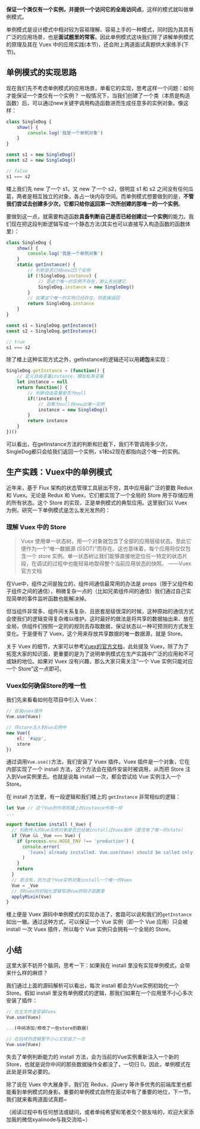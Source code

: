 **保证一个类仅有一个实例，并提供一个访问它的全局访问点**，这样的模式就叫做单例模式。

单例模式是设计模式中相对较为容易理解、容易上手的一种模式，同时因为其具有广泛的应用场景，也是**面试题里的常客**。因此单例模式这块我们除了讲解单例模式的原理及其在 Vuex 中的应用实践(本节)，还会附上两道面试真题供大家练手(下节)。

## 单例模式的实现思路

现在我们先不考虑单例模式的应用场景，单看它的实现，思考这样一个问题：如何才能保证一个类仅有一个实例？
一般情况下，当我们创建了一个类（本质是构造函数）后，可以通过new关键字调用构造函数进而生成任意多的实例对象。像这样：

```js
class SingleDog {
    show() {
        console.log('我是一个单例对象')
    }
}

const s1 = new SingleDog()
const s2 = new SingleDog()

// false
s1 === s2
```

楼上我们先 new 了一个 s1，又 new 了一个 s2，很明显 s1 和 s2 之间没有任何瓜葛，两者是相互独立的对象，各占一块内存空间。而单例模式想要做到的是，**不管我们尝试去创建多少次，它都只给你返回第一次所创建的那唯一的一个实例**。

要做到这一点，就需要构造函数**具备判断自己是否已经创建过一个实例**的能力。我们现在把这段判断逻辑写成一个静态方法(其实也可以直接写入构造函数的函数体里）：

```js
class SingleDog {
    show() {
        console.log('我是一个单例对象')
    }
    static getInstance() {
        // 判断是否已经new过1个实例
        if (!SingleDog.instance) {
            // 若这个唯一的实例不存在，那么先创建它
            SingleDog.instance = new SingleDog()
        }
        // 如果这个唯一的实例已经存在，则直接返回
        return SingleDog.instance
    }
}

const s1 = SingleDog.getInstance()
const s2 = SingleDog.getInstance()

// true
s1 === s2
```

除了楼上这种实现方式之外，getInstance的逻辑还可以用**闭包**来实现：

```js
SingleDog.getInstance = (function() {
    // 定义自由变量instance，模拟私有变量
    let instance = null
    return function() {
        // 判断自由变量是否为null
        if(!instance) {
            // 如果为null则new出唯一实例
            instance = new SingleDog()
        }
        return instance
    }
})()
```

可以看出，在getInstance方法的判断和拦截下，我们不管调用多少次，SingleDog都只会给我们返回一个实例，s1和s2现在都指向这个唯一的实例。

## 生产实践：Vuex中的单例模式

近年来，基于 Flux 架构的状态管理工具层出不穷，其中应用最广泛的要数 Redux 和 Vuex。无论是 Redux 和 Vuex，它们都实现了一个全局的 Store 用于存储应用的所有状态。这个 Store 的实现，正是单例模式的典型应用。这里我们以 Vuex 为例，研究一下单例模式是怎么发光发热的：

### 理解 Vuex 中的 Store

> Vuex 使用单一状态树，用一个对象就包含了全部的应用层级状态。至此它便作为一个“唯一数据源 (SSOT)”而存在。这也意味着，每个应用将仅仅包含一个 store 实例。单一状态树让我们能够直接地定位任一特定的状态片段，在调试的过程中也能轻易地取得整个当前应用状态的快照。 ——Vuex官方文档

在Vue中，组件之间是独立的，组件间通信最常用的办法是 props（限于父组件和子组件之间的通信），稍微复杂一点的（比如兄弟组件间的通信）我们通过自己实现简单的事件监听函数也能解决掉。

但当组件非常多、组件间关系复杂、且嵌套层级很深的时候，这种原始的通信方式会使我们的逻辑变得复杂难以维护。这时最好的做法是将共享的数据抽出来、放在全局，供组件们按照一定的的规则去存取数据，保证状态以一种可预测的方式发生变化。于是便有了 Vuex，这个用来存放共享数据的唯一数据源，就是 Store。

关于 Vuex 的细节，大家可以参考[Vuex的官方文档](https://vuex.vuejs.org/zh/)，此处提及 Vuex，除了为了拓宽大家的知识面，更重要的是为了说明单例模式在生产实践中广泛的应用和不可或缺的地位。如果对 Vuex 没有兴趣，那么大家只需关注“一个 Vue 实例只能对应一个 Store”这一点即可。

### Vuex如何确保Store的唯一性

我们先来看看如何在项目中引入 Vuex：

```js
// 安装vuex插件
Vue.use(Vuex)

// 将store注入到Vue实例中
new Vue({
    el: '#app',
    store
})
```

通过调用`Vue.use()`方法，我们安装了 Vuex 插件。Vuex 插件是一个对象，它在内部实现了一个 install 方法，这个方法会在插件安装时被调用，从而把 Store 注入到Vue实例里去。也就是说每 install 一次，都会尝试给 Vue 实例注入一个 Store。

在 install 方法里，有一段逻辑和我们楼上的 `getInstance` 非常相似的逻辑：

```js
let Vue // 这个Vue的作用和楼上的instance作用一样
...

export function install (_Vue) {
  // 判断传入的Vue实例对象是否已经被install过Vuex插件（是否有了唯一的state）
  if (Vue && _Vue === Vue) {
    if (process.env.NODE_ENV !== 'production') {
      console.error(
        '[vuex] already installed. Vue.use(Vuex) should be called only once.'
      )
    }
    return
  }
  // 若没有，则为这个Vue实例对象install一个唯一的Vuex
  Vue = _Vue
  // 将Vuex的初始化逻辑写进Vue的钩子函数里
  applyMixin(Vue)
}
```

楼上便是 Vuex 源码中单例模式的实现办法了，套路可以说和我们的`getInstance`如出一辙。通过这种方式，可以保证一个 Vue 实例（即一个 Vue 应用）只会被 install 一次 Vuex 插件，所以每个 Vue 实例只会拥有一个全局的 Store。

## 小结

这里大家不妨开个脑洞，思考一下：如果我在 install 里没有实现单例模式，会带来什么样的麻烦？

我们通过上面的源码解析可以看出，每次 install 都会为Vue实例初始化一个 Store。假如 install 里没有单例模式的逻辑，那我们如果在一个应用里不小心多次安装了插件：

```js
// 在主文件里安装Vuex
Vue.use(Vuex)

...(中间添加/修改了一些store的数据)

// 在后续的逻辑里不小心又安装了一次
Vue.use(Vuex)
```

失去了单例判断能力的 install 方法，会为当前的Vue实例重新注入一个新的 Store，也就是说你中间的那些数据操作全都没了，一切归 0。因此，单例模式在此处是非常必要的。

除了说在 Vuex 中大展身手，我们在 Redux、jQuery 等许多优秀的前端库里也都能看到单例模式的身影。重要的单例模式自然在面试中有了重要的地位，下一节，我们就来看两道面试真题~

（阅读过程中有任何想法或疑问，或者单纯希望和笔者交个朋友啥的，欢迎大家添加我的微信xyalinode与我交流哈~）